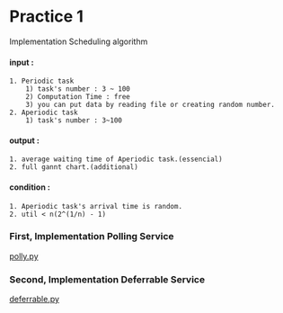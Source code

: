 # Practice 1
Implementation Scheduling algorithm

#### input :
    1. Periodic task
        1) task's number : 3 ~ 100
        2) Computation Time : free
        3) you can put data by reading file or creating random number.
    2. Aperiodic task
        1) task's number : 3~100

#### output :
    1. average waiting time of Aperiodic task.(essencial)
    2. full gannt chart.(additional)

#### condition :
    1. Aperiodic task's arrival time is random.
    2. util < n(2^(1/n) - 1)

### First, Implementation Polling Service

[polly.py]()
### Second, Implementation Deferrable Service
[deferrable.py]()
